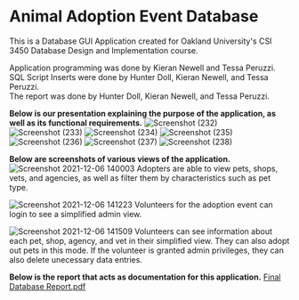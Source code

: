 # Animal Adoption Event Database

This is a Database GUI Application created for Oakland University's CSI 3450 Database Design and Implementation course. 

Application programming was done by Kieran Newell and Tessa Peruzzi.  
SQL Script Inserts were done by Hunter Doll, Kieran Newell, and Tessa Peruzzi.  
The report was done by Hunter Doll, Kieran Newell, and Tessa Peruzzi.  

**Below is our presentation explaining the purpose of the application, as well as its functional requirements.**
![Screenshot (232)](https://user-images.githubusercontent.com/54461147/144926902-098a1f59-8041-47cf-95be-42f1f1cdabe2.png)
![Screenshot (233)](https://user-images.githubusercontent.com/54461147/144926906-7adefa0e-bcba-404c-986b-5c05641df652.png)
![Screenshot (234)](https://user-images.githubusercontent.com/54461147/144926914-ab58f4e2-90dc-4a2f-9465-0fa51d6725c9.png)
![Screenshot (235)](https://user-images.githubusercontent.com/54461147/144926920-f3e5cbd6-78e0-4071-a8e5-948856a2e438.png)
![Screenshot (236)](https://user-images.githubusercontent.com/54461147/144926923-154741f9-b56b-4a60-b27f-c9a9c41aa9ae.png)
![Screenshot (237)](https://user-images.githubusercontent.com/54461147/144926926-864a419e-8717-45dd-9fc8-11d7b0f823bd.png)
![Screenshot (238)](https://user-images.githubusercontent.com/54461147/144926927-3a1c0b66-222a-4766-8c7c-4e8cff2a4789.png)

**Below are screenshots of various views of the application.**
![Screenshot 2021-12-06 140003](https://user-images.githubusercontent.com/54461147/180621627-6e8c3d7a-7556-45e3-8cb5-3d088824565a.png)
Adopters are able to view pets, shops, vets, and agencies, as well as filter them by characteristics such as pet type.

![Screenshot 2021-12-06 141223](https://user-images.githubusercontent.com/54461147/180621680-30e987fa-d0d3-40a4-a81b-6d650276568c.png)
Volunteers for the adoption event can login to see a simplified admin view.

![Screenshot 2021-12-06 141509](https://user-images.githubusercontent.com/54461147/180621692-ea5415eb-7b94-4158-95cb-3ab457b05fde.png)
Volunteers can see information about each pet, shop, agency, and vet in their simplified view. They can also adopt out pets in this mode. If the volunteer is granted admin privileges, they can also delete unecessary data entries.

**Below is the report that acts as documentation for this application.**
[Final Database Report.pdf](https://github.com/TessaPeruzzi/AdoptionDatabase/files/7665536/Final.Database.Report.pdf)
